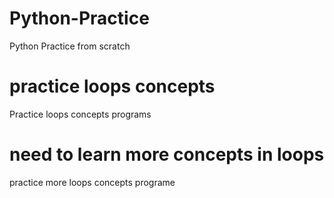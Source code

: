 # Python-Practice
 Python Practice from scratch
# practice loops concepts
Practice loops concepts programs 

# need to learn more concepts in loops
practice more loops concepts programe